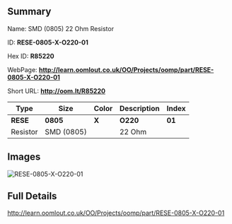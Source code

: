 

## Summary
 
Name:  SMD (0805) 22 Ohm Resistor 

ID: __RESE-0805-X-O220-01__

Hex ID: __R85220__

WebPage: __http://learn.oomlout.co.uk/OO/Projects/oomp/part/RESE-0805-X-O220-01__

Short URL: __http://oom.lt/R85220__


| Type   | Size   | Color   | Description   | Index   |    
| ----- | ------   | ------   | -----   | ----   |    
| __RESE__   					| __0805__   					| __X__    						| __O220__    					| __01__ |    
| Resistor		| SMD (0805)	| 		| 22 Ohm	| 	|

## Images
![RESE-0805-X-O220-01](http://oomlout.com/oomp-gen/parts/RESE-0805-X-O220-01/RESE-0805-X-O220-01_420.jpg)

## Full Details

 http://learn.oomlout.co.uk/OO/Projects/oomp/part/RESE-0805-X-O220-01


